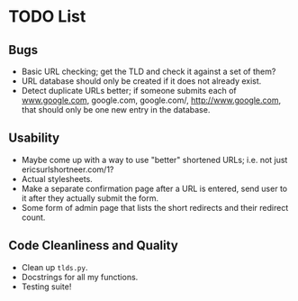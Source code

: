 TODO List
=========

Bugs
----
* Basic URL checking; get the TLD and check it against a set of them?
* URL database should only be created if it does not already exist.
* Detect duplicate URLs better; if someone submits each of www.google.com, google.com, google.com/, http://www.google.com, that should only be one new entry in the database.

Usability
---------
* Maybe come up with a way to use "better" shortened URLs; i.e. not just ericsurlshortneer.com/1?
* Actual stylesheets.
* Make a separate confirmation page after a URL is entered, send user to it after they actually submit the form.
* Some form of admin page that lists the short redirects and their redirect count.

Code Cleanliness and Quality
----------------------------
* Clean up `tlds.py`.
* Docstrings for all my functions.
* Testing suite!
